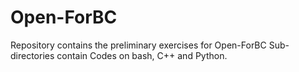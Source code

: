 # Open-ForBC
Repository contains the preliminary exercises for Open-ForBC
Sub-directories contain Codes on bash, C++ and Python.
